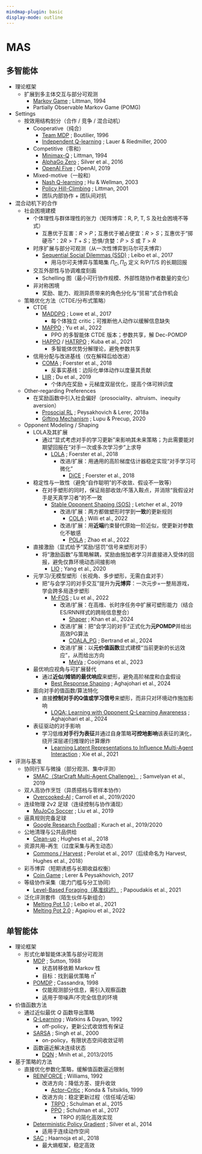 ```yaml
---
mindmap-plugin: basic
display-mode: outline
---
```


# MAS

## 多智能体
- 理论框架
   - 扩展到多主体交互与部分可观测
      - [Markov Game](https://www.jmlr.org/papers/volume4/littman03a/littman03a.pdf) ; Littman, 1994
      - Partially Observable Markov Game (POMG)
- Settings
   - 按效用结构划分（合作 / 竞争 / 混合动机）
      - Cooperative（纯合）
         - [Team MDP](https://link.springer.com/chapter/10.1007/3-540-61380-2_18) ; Boutilier, 1996
         - [Independent Q-learning](https://link.springer.com/chapter/10.1007/3-540-45545-0_14) ; Lauer & Riedmiller, 2000
      - Competitive（零和）
         - [Minimax-Q](https://www.jmlr.org/papers/volume4/littman03a/littman03a.pdf) ; Littman, 1994
         - [AlphaGo Zero](https://www.nature.com/articles/nature24270) ; Silver et al., 2016
         - [OpenAI Five](https://arxiv.org/abs/1912.06680) ; OpenAI, 2019
      - Mixed-motive（一般和）
         - [Nash Q-learning](https://dl.acm.org/doi/10.1145/502512.502549) ; Hu & Wellman, 2003
         - [Policy Hill-Climbing](https://www.sciencedirect.com/science/article/pii/S0004370201001250) ; Littman, 2001
         - 团队内部协作 + 团队间对抗
- 混合动机下的合作
   - 社会困境建模
      - 个体理性与群体理性的张力（矩阵博弈：R, P, T, S 及社会困境不等式）
         - 互惠优于互害：$R>P$；互惠优于被占便宜：$R>S$；互惠优于“掷硬币”：$2R>T+S$；恐惧/贪婪：$P>S$ 或 $T>R$
      - 时序扩展与部分可观测（从一次性博弈到马尔可夫博弈）
         - [Sequential Social Dilemmas (SSD)](https://arxiv.org/abs/1702.03037) ; Leibo et al., 2017
            - 用马尔可夫博弈与策略集 $\Pi_C,\Pi_D$ 定义 R/P/T/S 的长期回报
      - 交互外部性与协调难度刻画
         - Schelling 图（最小可行协作规模、外部性随协作者数量的变化）
      - 非对称困境
         - 奖励、能力、观测异质带来的角色分化与“贸易”式合作机会
   - 策略优化方法（CTDE/分布式策略）
      - CTDE
         - [MADDPG](https://arxiv.org/abs/1706.02275) ; Lowe et al., 2017
            - 每个体独立 critic；可推断他人动作以缓解信息缺失
         - [MAPPO](https://arxiv.org/abs/2103.01955) ; Yu et al., 2022
            - PPO 的多智能体 CTDE 版本；参数共享，解 Dec-POMDP
         - [HAPPO](https://arxiv.org/abs/2109.11251) / [HATRPO](https://arxiv.org/abs/2109.11251) ; Kuba et al., 2021
            - 多智能体优势分解理论，避免参数共享
      - 信用分配与改进基线（仅在解释后给改进）
         - [COMA](https://arxiv.org/abs/1705.08926) ; Foerster et al., 2018
            - 反事实基线：边际化单体动作以度量其贡献
         - [LIIR](https://arxiv.org/abs/1906.10129) ; Du et al., 2019
            - 个体内在奖励 + 元梯度双层优化，提高个体可辨识度
   - Other-regarding Preferences
      - 在奖励函数中引入社会偏好（prosociality、altruism、inequity aversion）
         - [Prosocial RL](https://arxiv.org/abs/1707.02341) ; Peysakhovich & Lerer, 2018a
         - [Gifting Mechanism](https://arxiv.org/abs/2006.12044) ; Lupu & Precup, 2020
   - Opponent Modeling / Shaping
      - LOLA及其扩展
         - 通过“显式考虑对手的学习更新”来影响其未来策略；为此需要能对期望回报在“对手一次或多次学习步”上求导
            - [LOLA](https://arxiv.org/abs/1709.04326) ; Foerster et al., 2018
               - 改进/扩展：用通用的高阶梯度估计器稳定实现“对手学习可微化”
                  - [DiCE](https://arxiv.org/abs/1802.05098) ; Foerster et al., 2018
      - 稳定性与一致性（避免“自作聪明”的不收敛、假设不一致等）
         - 在对手塑形的同时，保证局部收敛/不落入鞍点，并消除“我假设对手是天真学习者”的不一致
            - [Stable Opponent Shaping (SOS)](https://arxiv.org/abs/1811.08469) ; Letcher et al., 2019
               - 改进/扩展：两方都做塑形时学到**一致**的更新规则
                  - [COLA](https://arxiv.org/abs/2209.07125) ; Willi et al., 2022
               - 改进/扩展：用**近端**约束替代原始一阶近似，使更新对参数化不敏感
                  - [POLA](https://openreview.net/forum?id=sq3jtWc2O1n) ; Zhao et al., 2022
      - 直接激励（显式给予“奖励/惩罚”信号来塑形对手）
         - 将“激励函数”与策略解耦，奖励由施加者学习并直接进入受体的回报，避免仅靠环境动态间接影响
            - [LIO](https://openreview.net/forum?id=j9kqa82Yqfm) ; Yang et al., 2020
      - 元学习/无模型塑形（长视角、多步塑形，无需白盒对手）
         - 把“与会学习的对手交互”提升为**元博弈**：一次元步=一整局游戏，学会跨多局逐步塑形
            - [M-FOS](https://openreview.net/forum?id=naY7Qqg8mO) ; Lu et al., 2022
               - 改进/扩展：在高维、长时序任务中扩展可塑形能力（结合ES/RNN样式的跨局信息整合）
                  - [Shaper](https://arxiv.org/abs/2402.01068) ; Khan et al., 2024
               - 改进/扩展：把“会学习的对手”正式化为**元POMDP**并给出高效PG算法
                  - [COALA_PG](https://arxiv.org/abs/2406.04378) ; Bertrand et al., 2024
               - 改进/扩展：以**元价值函数**显式建模“当前更新的长远效应”，从而给出方向
                  - [MeVa](https://arxiv.org/abs/2306.02338) ; Cooijmans et al., 2023
      - 最优响应视角与可扩展替代
         - 通过**近似/摊销的最优响应**来塑形，避免高阶梯度和白盒假设
            - [Best Response Shaping](https://arxiv.org/abs/2404.06519) ; Aghajohari et al., 2024
      - 面向对手的值函数/算法特化
         - 直接**控制对手的Q值或学习信号**来塑形，而非只对环境动作施加影响
            - [LOQA: Learning with Opponent Q-Learning Awareness](https://arxiv.org/abs/2406.02920) ; Aghajohari et al., 2024
      - 表征驱动的对手影响
         - 学习低维**对手行为表征**并通过自身策略**可控地影响**该表征的演化，绕开深层递归推理的计算爆炸
            - [Learning Latent Representations to Influence Multi-Agent Interaction](https://proceedings.mlr.press/v164/xie22a.html) ; Xie et al., 2021
- 评测与基准
   - 协同行军与微操（部分观测、集中评测）
      - [SMAC（StarCraft Multi-Agent Challenge）](https://arxiv.org/abs/1902.04043) ; Samvelyan et al., 2019
   - 双人高协作烹饪（异质搭档与零样本协作）
      - [Overcooked-AI](https://arxiv.org/abs/1910.05789) ; Carroll et al., 2019/2020
   - 连续物理 2v2 足球（连续控制与协作涌现）
      - [MuJoCo Soccer](https://arxiv.org/abs/1902.07151) ; Liu et al., 2019
   - 逼真规则完备足球
      - [Google Research Football](https://arxiv.org/pdf/1907.11180) ; Kurach et al., 2019/2020
   - 公地清理与公共品供给
      - [Clean-up](https://arxiv.org/abs/1803.08884) ; Hughes et al., 2018
   - 资源共用–再生（过度采集与再生动态）
      - [Commons / Harvest](https://arxiv.org/abs/1707.06600) ; Perolat et al., 2017（后续命名为 Harvest, Hughes et al., 2018）
   - 彩币博弈（短期诱惑与长期收益权衡）
      - [Coin Game](https://arxiv.org/abs/1707.01068) ; Lerer & Peysakhovich, 2017
   - 等级协作采集（能力门槛与分工协同）
      - [Level-Based Foraging（基准综述）](https://arxiv.org/abs/2006.07869) ; Papoudakis et al., 2021
   - 泛化评测套件（陌生伙伴与新组合）
      - [Melting Pot 1.0](https://proceedings.mlr.press/v139/leibo21a/leibo21a.pdf) ; Leibo et al., 2021
      - [Melting Pot 2.0](https://arxiv.org/abs/2211.02856) ; Agapiou et al., 2022

## 单智能体
- 理论框架
   - 形式化单智能体决策与部分可观测
      - [MDP](https://link.springer.com/article/10.1007/BF00992696) ; Sutton, 1988
         - 状态转移依赖 Markov 性
         - 目标：找到最优策略 $\pi^*$
      - [POMDP](https://www.sciencedirect.com/science/article/pii/S000437029800023X) ; Cassandra, 1998
         - 仅能观测部分信息，需引入观察函数
         - 适用于带噪声/不完全信息的环境
- 价值函数方法
   - 通过近似最优 $Q$ 函数导出策略
      - [Q-Learning](https://link.springer.com/article/10.1007/BF00992698) ; Watkins & Dayan, 1992
         - off-policy，更新公式收敛性有保证
      - [SARSA](https://dl.acm.org/doi/10.5555/645529.657617) ; Singh et al., 2000
         - on-policy，有限状态空间收敛证明
      - 函数逼近解决连续状态
         - [DQN](https://arxiv.org/abs/1312.5602) ; Mnih et al., 2013/2015
- 基于策略的方法
   - 直接优化参数化策略，缓解值函数逼近限制
      - [REINFORCE](https://dl.acm.org/doi/10.1145/138243.138273) ; Williams, 1992
         - 改进方向：降低方差、提升收敛
            - [Actor–Critic](https://papers.nips.cc/paper/1786-convergence-properties-of-policy-iteration) ; Konda & Tsitsiklis, 1999
         - 改进方向：稳定更新过程（信任域/近端）
            - [TRPO](https://arxiv.org/abs/1502.05477) ; Schulman et al., 2015
            - [PPO](https://arxiv.org/abs/1707.06347) ; Schulman et al., 2017
               - TRPO 的简化高效实现
      - [Deterministic Policy Gradient](https://proceedings.mlr.press/v32/silver14.pdf) ; Silver et al., 2014
         - 适用于连续动作空间
      - [SAC](https://arxiv.org/abs/1801.01290) ; Haarnoja et al., 2018
         - 最大熵框架，稳定高效